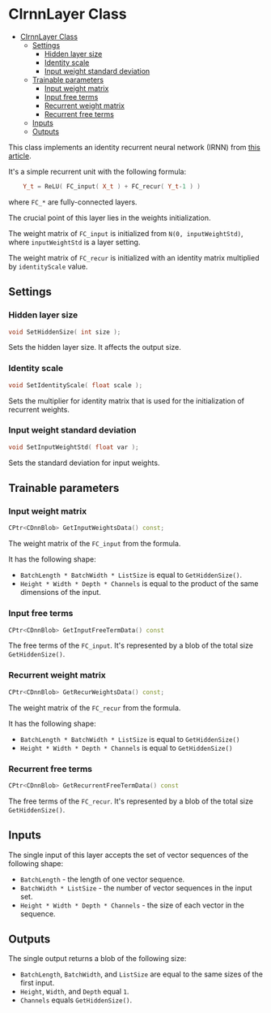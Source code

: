 # CIrnnLayer Class

<!-- TOC -->

- [CIrnnLayer Class](#cirnnlayer-class)
    - [Settings](#settings)
        - [Hidden layer size](#hidden-layer-size)
        - [Identity scale](#identity-scale)
        - [Input weight standard deviation](#input-weight-standard-deviation)
    - [Trainable parameters](#trainable-parameters)
        - [Input weight matrix](#input-weight-matrix)
        - [Input free terms](#input-free-terms)
        - [Recurrent weight matrix](#recurrent-weight-matrix)
        - [Recurrent free terms](#recurrent-free-terms)
    - [Inputs](#inputs)
    - [Outputs](#outputs)

<!-- /TOC -->

This class implements an identity recurrent neural network (IRNN) from [this article](https://arxiv.org/pdf/1504.00941.pdf).

It's a simple recurrent unit with the following formula:

```c++
    Y_t = ReLU( FC_input( X_t ) + FC_recur( Y_t-1 ) )
```

where `FC_*` are fully-connected layers.

The crucial point of this layer lies in the weights initialization.

The weight matrix of `FC_input` is initialized from `N(0, inputWeightStd)`, where `inputWeightStd` is a layer setting.

The weight matrix of `FC_recur` is initialized with an identity matrix multiplied by `identityScale` value.

## Settings

### Hidden layer size

```c++
void SetHiddenSize( int size );
```

Sets the hidden layer size. It affects the output size.

### Identity scale

```c++
void SetIdentityScale( float scale );
```

Sets the multiplier for identity matrix that is used for the initialization of recurrent weights.

### Input weight standard deviation

```c++
void SetInputWeightStd( float var );
```

Sets the standard deviation for input weights.

## Trainable parameters

### Input weight matrix

```c++
CPtr<CDnnBlob> GetInputWeightsData() const;
```

The weight matrix of the `FC_input` from the formula.

It has the following shape:

- `BatchLength * BatchWidth * ListSize` is equal to `GetHiddenSize()`.
- `Height * Width * Depth * Channels` is equal to the product of the same dimensions of the input.

### Input free terms

```c++
CPtr<CDnnBlob> GetInputFreeTermData() const
```

The free terms of the `FC_input`. It's represented by a blob of the total size `GetHiddenSize()`.

### Recurrent weight matrix

```c++
CPtr<CDnnBlob> GetRecurWeightsData() const;
```

The weight matrix of the `FC_recur` from the formula.

It has the following shape:

- `BatchLength * BatchWidth * ListSize` is equal to `GetHiddenSize()`
- `Height * Width * Depth * Channels` is equal to `GetHiddenSize()`

### Recurrent free terms

```c++
CPtr<CDnnBlob> GetRecurrentFreeTermData() const
```

The free terms of the `FC_recur`. It's represented by a blob of the total size `GetHiddenSize()`.

## Inputs

The single input of this layer accepts the set of vector sequences of the following shape:

- `BatchLength` - the length of one vector sequence.
- `BatchWidth * ListSize` - the number of vector sequences in the input set.
- `Height * Width * Depth * Channels` - the size of each vector in the sequence.

## Outputs

The single output returns a blob of the following size:

- `BatchLength`, `BatchWidth`, and `ListSize` are equal to the same sizes of the first input.
- `Height`, `Width`, and `Depth` equal `1`.
- `Channels` equals `GetHiddenSize()`.
